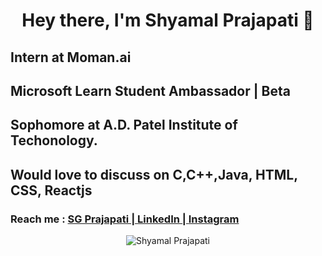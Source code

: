 

<h1 align="center"> Hey there, I'm Shyamal Prajapati 👋</h1>

<h2><strong>Intern at Moman.ai</strong></h2>
<h2><strong>Microsoft Learn Student Ambassador | Beta</strong></h2>
<h2>Sophomore at A.D. Patel Institute of Techonology.</h2>

<h2>Would love to discuss on <strong>C,C++,Java, HTML, CSS, Reactjs</strong></h2>
<h3>Reach me :  <a target="_blank"href="https://www.sgprajapati.com/" >SG Prajapati | </a> <a target="_blank" href="https://www.linkedin.com/in/sgprajapati/"> LinkedIn | </a> <a target="_blank" href="https://www.instagram.com/shyamal.24/">Instagram</a></h3>

<p align="center">
 
  <img src="https://github-readme-stats.vercel.app/api?username=shyamal2411&show_icons=true" alt ="Shyamal Prajapati">

</p>
